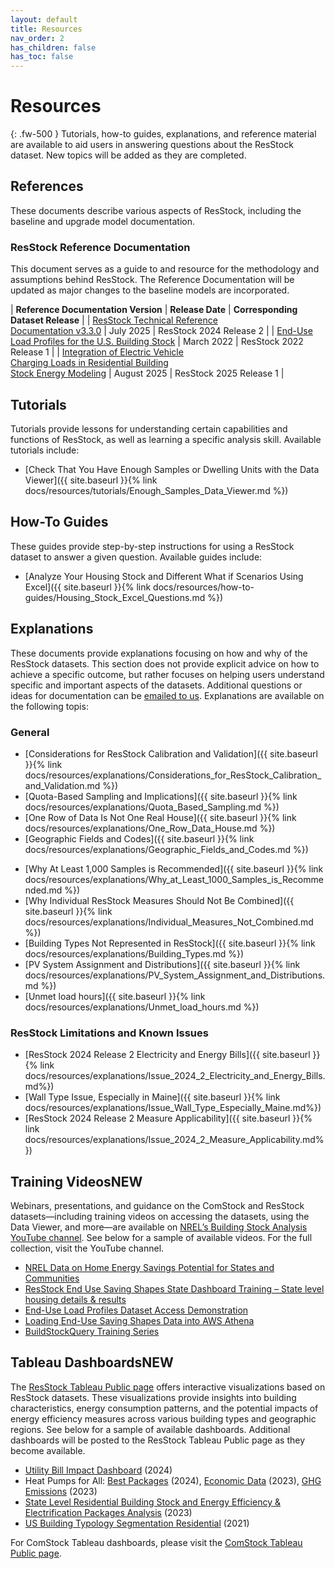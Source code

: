 ```yaml
---
layout: default
title: Resources
nav_order: 2
has_children: false
has_toc: false
---
```


# Resources
{: .fw-500 }
Tutorials, how-to guides, explanations, and reference material are available to aid users in answering questions about the ResStock dataset. New topics will be added as they are completed.

## References
These documents describe various aspects of ResStock, including the baseline and upgrade model documentation.

### ResStock Reference Documentation
This document serves as a guide to and resource for the methodology and assumptions behind ResStock. The Reference Documentation will be updated as major changes to the baseline models are incorporated.

| **Reference Documentation Version** | **Release Date** | **Corresponding Dataset Release** |
| [ResStock Technical Reference <br> Documentation v3.3.0](https://docs.nrel.gov/docs/fy25osti/91621.pdf) | July 2025 | ResStock 2024 Release 2 |
| [End-Use Load Profiles for the U.S. Building Stock](https://docs.nrel.gov/docs/fy22osti/80889.pdf) | March 2022 | ResStock 2022 Release 1 |
| [Integration of Electric Vehicle <br> Charging Loads in Residential Building <br> Stock Energy Modeling](https://docs.nrel.gov/docs/fy25osti/93766.pdf) | August 2025 | ResStock 2025 Release 1 |

## Tutorials
Tutorials provide lessons for understanding certain capabilities and functions of ResStock, as well as learning a specific analysis skill. Available tutorials include:
- [Check That You Have Enough Samples or Dwelling Units with the Data Viewer]({{ site.baseurl }}{% link docs/resources/tutorials/Enough_Samples_Data_Viewer.md %})

<!-- 
- Timeseries Impact of Applying an Upgrade
- Online Resources
-->

## How-To Guides
These guides provide step-by-step instructions for using a ResStock dataset to answer a given question. Available guides include:
- [Analyze Your Housing Stock and Different What if Scenarios Using Excel]({{ site.baseurl }}{% link docs/resources/how-to-guides/Housing_Stock_Excel_Questions.md %})
<!-- - Sampling and Reweighting in ResStock - Run a Custom Emissions Scenario -->

## Explanations
These documents provide explanations focusing on how and why of the ResStock datasets. This section does not provide explicit advice on how to achieve a specific outcome, but rather focuses on helping users understand specific and important aspects of the datasets. Additional questions or ideas for documentation can be [emailed to us](mailto:resstock@nrel.gov). Explanations are available on the following topis:

### General
- [Considerations for ResStock Calibration and Validation]({{ site.baseurl }}{% link docs/resources/explanations/Considerations_for_ResStock_Calibration_and_Validation.md %})
- [Quota-Based Sampling and Implications]({{ site.baseurl }}{% link docs/resources/explanations/Quota_Based_Sampling.md %})
- [One Row of Data Is Not One Real House]({{ site.baseurl }}{% link docs/resources/explanations/One_Row_Data_House.md %})
- [Geographic Fields and Codes]({{ site.baseurl }}{% link docs/resources/explanations/Geographic_Fields_and_Codes.md %})
<!--- - Emissions -->
- [Why At Least 1,000 Samples is Recommended]({{ site.baseurl }}{% link docs/resources/explanations/Why_at_Least_1000_Samples_is_Recommended.md %})
- [Why Individual ResStock Measures Should Not Be Combined]({{ site.baseurl }}{% link docs/resources/explanations/Individual_Measures_Not_Combined.md %})
- [Building Types Not Represented in ResStock]({{ site.baseurl }}{% link docs/resources/explanations/Building_Types.md %})
- [PV System Assignment and Distributions]({{ site.baseurl }}{% link docs/resources/explanations/PV_System_Assignment_and_Distributions.md %})
- [Unmet load hours]({{ site.baseurl }}{% link docs/resources/explanations/Unmet_load_hours.md %})

### ResStock Limitations and Known Issues
- [ResStock 2024 Release 2 Electricity and Energy Bills]({{ site.baseurl }}{% link docs/resources/explanations/Issue_2024_2_Electricity_and_Energy_Bills.md%})
- [Wall Type Issue, Especially in Maine]({{ site.baseurl }}{% link docs/resources/explanations/Issue_Wall_Type_Especially_Maine.md%})
-   [ResStock 2024 Release 2 Measure Applicability]({{ site.baseurl }}{% link docs/resources/explanations/Issue_2024_2_Measure_Applicability.md%})

## Training Videos<span class="label label-blue">NEW</span>
Webinars, presentations, and guidance on the ComStock and ResStock datasets—including training videos on accessing the datasets, using the Data Viewer, and more—are available on [NREL’s Building Stock Analysis YouTube channel](https://www.youtube.com/playlist?list=PLmIn8Hncs7bEYCZiHaoPSovoBrRGR-tRS). See below for a sample of available videos. For the full collection, visit the YouTube channel.

-   [NREL Data on Home Energy Savings Potential for States and Communities](https://www.youtube.com/watch?v=2J5yESxR-qM)
-   [ResStock End Use Saving Shapes State Dashboard Training – State level housing details & results](https://www.youtube.com/watch?v=vtYMO0782Rc)
-   [End-Use Load Profiles Dataset Access Demonstration](https://www.youtube.com/watch?v=iS7KeVQ0Bvs)
-   [Loading End-Use Saving Shapes Data into AWS Athena](https://www.youtube.com/watch?v=qSR1MFpSiro)
-   [BuildStockQuery Training Series](https://www.youtube.com/watch?v=jmmAHsOZAp8)

## Tableau Dashboards<span class="label label-blue">NEW</span>
The [ResStock Tableau Public page](https://public.tableau.com/app/profile/nrel.buildingstock/vizzes) offers interactive visualizations based on ResStock datasets. These visualizations provide insights into building characteristics, energy consumption patterns, and the potential impacts of energy efficiency measures across various building types and geographic regions. See below for a sample of available dashboards. Additional dashboards will be posted to the ResStock Tableau Public page as they become available.

-   [Utility Bill Impact Dashboard](https://public.tableau.com/app/profile/nrel.buildingstock/viz/UtilityBillImpactDashboard/Home) (2024)
-   Heat Pumps for All: [Best Packages](https://public.tableau.com/app/profile/nrel.buildingstock/viz/Heatpumpsforall-Bestpackages/FigS5_DistributionsofhighestunsubsidizedNPV) (2024), [Economic Data](https://public.tableau.com/app/profile/nrel.buildingstock/viz/Heatpumpsforall-Economicdata/Coverpage) (2023), [GHG Emissions](https://public.tableau.com/app/profile/nrel.buildingstock/viz/Heatpumpsforall-GHGemissions/Statemaps) (2023)
-   [State Level Residential Building Stock and Energy Efficiency & Electrification Packages Analysis](https://public.tableau.com/app/profile/nrel.buildingstock/viz/StateLevelResidentialBuildingStockandEnergyEfficiencyElectrificationPackagesAnalysis/Introduction) (2023)
-   [US Building Typology Segmentation Residential](https://public.tableau.com/app/profile/nrel.buildingstock/viz/USBuildingTypologyResidential/Segments) (2021)

For ComStock Tableau dashboards, please visit the [ComStock Tableau Public page](https://public.tableau.com/app/profile/comstock.nrel/vizzes).